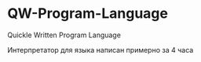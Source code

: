 # QW-Program-Language
Quickle Written Program Language

Интерпретатор для языка написан примерно за 4 часа
